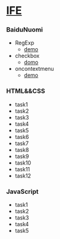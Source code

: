 # [IFE](http://ife.baidu.com/)
### BaiduNuomi
- RegExp
  - [demo](https://liruifengv.github.io/IFE/BaiduNuomi/RegExp/RegExp.html)
- checkbox
  - [domo](https://liruifengv.github.io/IFE/BaiduNuomi/checkbox/checkbox.html)
- oncontextmenu
  - [demo](https://liruifengv.github.io/IFE/BaiduNuomi/oncontextmenu/index.html)
### HTML&&CSS
- task1
- task2
- task3
- task4
- task5
- task6
- task7
- task8
- task9
- task10
- task11
- task12
### JavaScript
- task1
- task2
- task3
- task4
- task5
